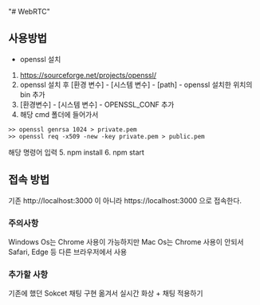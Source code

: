 "# WebRTC" 

## 사용방법

- openssl 설치
1. https://sourceforge.net/projects/openssl/
2. openssl 설치 후 [환경 변수] - [시스템 변수] - [path] - openssl 설치한 위치의 bin 추가
3. [환경변수] - [시스템 변수] - OPENSSL_CONF 추가
4. 해당 cmd 폴더에 들어가서 
```
>> openssl genrsa 1024 > private.pem
>> openssl req -x509 -new -key private.pem > public.pem
```
해당 명령어 입력
5. npm install 
6. npm start 

## 접속 방법
기존 http://localhost:3000 이 아니라
https://localhost:3000 으로 접속한다.

### 주의사항
Windows Os는 Chrome 사용이 가능하지만
Mac Os는 Chrome 사용이 안되서 Safari, Edge 등 다른 브라우저에서 사용

### 추가할 사항
기존에 했던 Sokcet 채팅 구현 옮겨서 실시간 화상 + 채팅 적용하기
